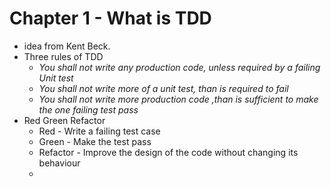 # Chapter 1 - What is TDD
- idea from Kent Beck.
- Three rules of TDD
	- *You shall not write any production code, unless required by a failing Unit test*
	- *You shall not write more of a unit test, than is required to fail*
	- *You shall not write more production code ,than is sufficient to make the one failing test pass*
- Red Green Refactor
	- Red - Write a failing test case
	- Green - Make the test pass
	- Refactor - Improve the design of the code without changing its behaviour
	- 